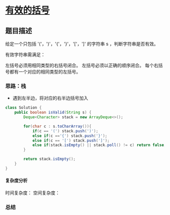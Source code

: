 # [有效的括号](有效的括号"[题目地址](https://leetcode.cn/problems/valid-parentheses/description/)")

## 题目描述
给定一个只包括 '('，')'，'{'，'}'，'['，']' 的字符串 s ，判断字符串是否有效。

有效字符串需满足：

左括号必须用相同类型的右括号闭合。
左括号必须以正确的顺序闭合。
每个右括号都有一个对应的相同类型的左括号。

### 思路：栈
- 遇到左半边，将对应的右半边括号加入

```java
class Solution {
    public boolean isValid(String s) {
        Deque<Character> stack = new ArrayDeque<>();

        for(char c : s.toCharArray()){
            if(c == '(') stack.push(')');
            else if(c =='{') stack.push('}');
            else if(c == '[') stack.push(']');
            else if(stack.isEmpty() || stack.poll() != c) return false;
        }

        return stack.isEmpty();
    }
}
```

#### 复杂度分析
时间复杂度：
空间复杂度：

### 总结

